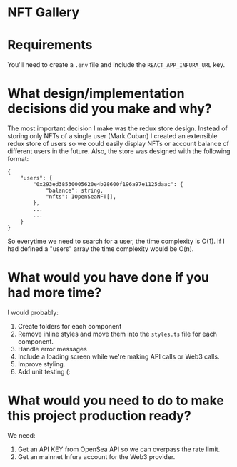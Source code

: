 # NFT Gallery 

# Requirements
You'll need to create a `.env` file and include the `REACT_APP_INFURA_URL` key.
# What design/implementation decisions did you make and why?
The most important decision I make was the redux store design. Instead of storing only NFTs of a single user (Mark Cuban) I created an extensible redux store of users so we could easily display NFTs or account balance of different users in the future. Also, the store was designed with the following format:

```
{
    "users": {
        "0x293ed38530005620e4b28600f196a97e1125daac": {
            "balance": string,
            "nfts": IOpenSeaNFT[],
        }, 
        ...
        ...
    }
}
```

So everytime we need to search for a user, the time complexity is O(1). If I had defined a "users" array the time complexity would be O(n).

# What would you have done if you had more time?
I would probably:
1. Create folders for each component
2. Remove inline styles and move them into the `styles.ts` file for each component.
3. Handle error messages
4. Include a loading screen while we're making API calls or Web3 calls.
5. Improve styling.
6. Add unit testing (:

# What would you need to do to make this project production ready?
We need: 
1. Get an API KEY from OpenSea API so we can overpass the rate limit.
2. Get an mainnet Infura account for the Web3 provider.